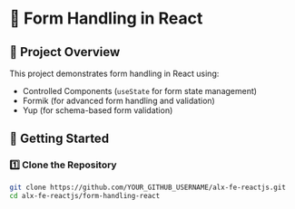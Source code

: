 # 📝 Form Handling in React

## 📖 Project Overview
This project demonstrates form handling in React using:
- Controlled Components (`useState` for form state management)
- Formik (for advanced form handling and validation)
- Yup (for schema-based form validation)

## 🚀 Getting Started

### 1️⃣ Clone the Repository
```sh
git clone https://github.com/YOUR_GITHUB_USERNAME/alx-fe-reactjs.git
cd alx-fe-reactjs/form-handling-react
